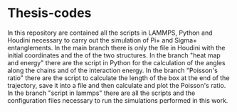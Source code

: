 # Thesis-codes
In this repository are contained all the scripts in LAMMPS, Python and Houdini necessary to carry out the simulation of Pi+ and Sigma+ entanglements. In the main branch there is only the file in Houdini with the initial coordinates and the of the two structures. In the branch "heat map and energy" there are the script in Python for the calculation of the angles along the chains and of the interaction energy. In the branch "Poisson's ratio" there are the script to calculate the length of the box at the end of the trajectory, save it into a file and then calculate and plot the Poisson's ratio. In the branch "script in lammps" there are all the scripts and the configuration files necessary to run the simulations performed in this work.
